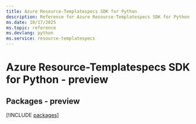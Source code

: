 ```yaml
---
title: Azure Resource-Templatespecs SDK for Python
description: Reference for Azure Resource-Templatespecs SDK for Python
ms.date: 10/17/2025
ms.topic: reference
ms.devlang: python
ms.service: resource-templatespecs
---
```

# Azure Resource-Templatespecs SDK for Python - preview
## Packages - preview
[!INCLUDE [packages](resource-templatespecs-index.md)]